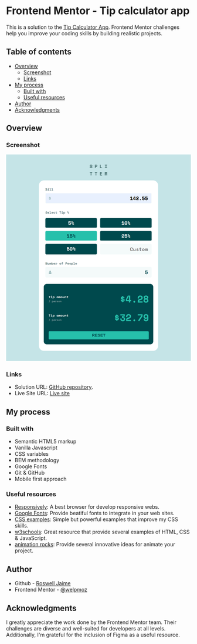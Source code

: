 # Frontend Mentor - Tip calculator app

This is a solution to the [Tip Calculator App](https://www.frontendmentor.io/challenges/tip-calculator-app-ugJNGbJUX). Frontend Mentor challenges help you improve your coding skills by building realistic projects. 

## Table of contents

- [Overview](#overview)
  - [Screenshot](#screenshot)
  - [Links](#links)
- [My process](#my-process)
  - [Built with](#built-with)
  - [Useful resources](#useful-resources)
- [Author](#author)
- [Acknowledgments](#acknowledgments)

## Overview

### Screenshot

![](./solution.png)

### Links

- Solution URL: [GitHub repository](https://github.com/welpmoz/tip-calculator-app).
- Live Site URL: [Live site](https://welpmoz.github.io/tip-calculator-app/)

## My process

### Built with

- Semantic HTML5 markup
- Vanilla Javascript
- CSS variables
- BEM methodology
- Google Fonts
- Git & GitHub
- Mobile first approach

### Useful resources

- [Responsively](https://responsively.app/): A best browser for develop responsive webs.
- [Google Fonts](https://fonts.google.com/): Provide beatiful fonts to integrate in your web sites.
- [CSS examples](https://github.com/lsvekis/HTML-CSS-Exercises-Book): Simple but powerful examples that improve my CSS skills.
- [w3schools](https://www.w3schools.com): Great resource that provide several examples of HTML, CSS & JavaScript.
- [animation rocks](https://cssanimation.rocks/): Provide several innovative ideas for animate your project.

## Author

- Github - [Roswell Jaime](https://github.com/welpmoz)
- Frontend Mentor - [@welpmoz](https://www.frontendmentor.io/profile/welpmoz)

## Acknowledgments

I greatly appreciate the work done by the Frontend Mentor team. Their challenges are diverse and well-suited for developers at all levels. Additionally, I'm grateful for the inclusion of Figma as a useful resource.